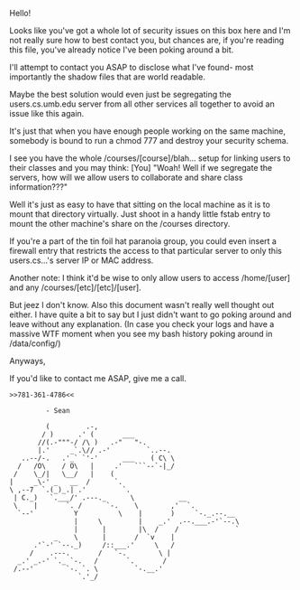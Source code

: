 

Hello!

Looks like you've got a whole lot of security issues on this box here and I'm 
not really sure how to best contact you, but chances are, if you're reading this
file, you've already notice I've been poking around a bit.

I'll attempt to contact you ASAP to disclose what I've found- most importantly 
the shadow files that are world readable.

Maybe the best solution would even just be segregating the users.cs.umb.edu 
server from all other services all together to avoid an issue like this again.

It's just that when you have enough people working on the same machine, somebody
is bound to run a chmod 777 and destroy your security schema.

I see you have the whole /courses/[course]/blah... setup for linking users to 
their classes and you may think:
[You] "Woah! Well if we segregate the servers, how will we allow users to 
collaborate and share class information???" 

Well it's just as easy to have that sitting on the local machine as it is to 
mount that directory virtually.
Just shoot in a handy little fstab entry to mount the other machine's share on 
the /courses directory.

If you're a part of the tin foil hat paranoia group, you could even insert a 
firewall entry that restricts the access to that particular server to only this 
users.cs...'s server IP or MAC address.


Another note: I think it'd be wise to only allow users to access /home/[user] 
and any /courses/[etc]/[etc]/[user].

But jeez I don't know. Also this document wasn't really well thought out either.
I have quite a bit to say but I just didn't want to go poking around and leave
without any explanation.
(In case you check your logs and have a massive WTF moment when you see my 
bash history poking around in /data/config/)


Anyways,

If you'd like to contact me ASAP, give me a call.

    >>781-361-4786<<

             - Sean

             (         .-,
            / )      .' (       ___
           //(.-"""-/ /\ )   .-"   "-.
           |.'     _`.\// .-'         `..--.
       ..--/-.   .'_` `'-'      ___    ( C\ \
      /   /O\    / O\   |     .'   ```--`-|_/
     /    \_/|   \__/   |    (
    |     _\-' _   __  /      `.
    \ ,--7  `.(_)_.| .'         `.
     | C._)   `.___/' .---._      \           __
     \    |       `. /      `-.    \        ,'  `.
      `--'          Y          \    |       )     `-._.--.__
                    |     \         |    _.'  .--.___.-'`--.\
                    |      |        |\  /    /              `
               _    \      |       /  `v    |
          .'`-' `--._)     /::___.'     \   /
         /    .---.       /   `-.        \ |
      _.' _.-' `._ `-.   /       `.       /
     /.--'        `-. `. \         `-.__.'
                     `.'_/



